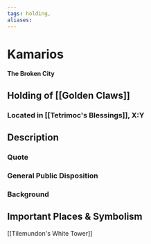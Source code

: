 ```yaml
---
tags: holding,
aliases:
---
```

# Kamarios
#### The Broken City
## Holding of [[Golden Claws]]
### Located in [[Tetrimoc's Blessings]], X:Y
## Description
### Quote

### General Public Disposition

### Background
## Important Places & Symbolism
[[Tilemundon's White Tower]]


